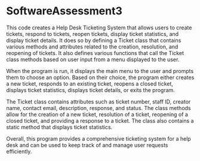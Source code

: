 # SoftwareAssessment3
This code creates a Help Desk Ticketing System that allows users to create tickets, respond to tickets, reopen tickets, display ticket statistics, and display ticket details. It does so by defining a Ticket class that contains various methods and attributes related to the creation, resolution, and reopening of tickets. It also defines various functions that call the Ticket class methods based on user input from a menu displayed to the user.

When the program is run, it displays the main menu to the user and prompts them to choose an option. Based on their choice, the program either creates a new ticket, responds to an existing ticket, reopens a closed ticket, displays ticket statistics, displays ticket details, or exits the program.

The Ticket class contains attributes such as ticket number, staff ID, creator name, contact email, description, response, and status. The class methods allow for the creation of a new ticket, resolution of a ticket, reopening of a closed ticket, and providing a response to a ticket. The class also contains a static method that displays ticket statistics.

Overall, this program provides a comprehensive ticketing system for a help desk and can be used to keep track of and manage user requests efficiently.
